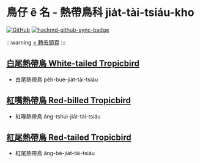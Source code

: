 # 鳥仔 ê 名 - 熱帶鳥科 jia̍t-tài-tsiáu-kho

[![GitHub](https://img.shields.io/badge/GitHub-black?logo=github)](https://github.com/siansiansu/tsiau-a-e-mia)
[![hackmd-github-sync-badge](https://hackmd.io/VqGX51LoTiWPhvJIsHn5NA/badge)](https://hackmd.io/VqGX51LoTiWPhvJIsHn5NA)

:::warning
[< 轉去頭頁](https://hackmd.io/@siansiansu/Hy4VzNvha)
:::

## [白尾熱帶鳥 White-tailed Tropicbird](https://ebird.org/species/whttro)

- 白尾熱帶鳥 pe̍h-bué-jia̍t-tài-tsiáu

## [紅嘴熱帶鳥 Red-billed Tropicbird](https://ebird.org/species/rebtro)

- 紅喙熱帶鳥 âng-tshuì-jia̍t-tài-tsiáu

## [紅尾熱帶鳥 Red-tailed Tropicbird](https://ebird.org/species/rettro)

- 紅尾熱帶鳥 âng-bé-jia̍t-tài-tsiáu
